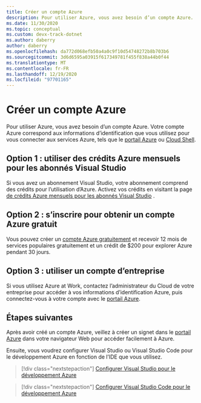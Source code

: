 ```yaml
---
title: Créer un compte Azure
description: Pour utiliser Azure, vous avez besoin d’un compte Azure.  Cet article présente les trois méthodes les plus courantes pour s’inscrire à un compte Azure.
ms.date: 11/30/2020
ms.topic: conceptual
ms.custom: devx-track-dotnet
ms.author: daberry
author: daberry
ms.openlocfilehash: da772d068efb50a4a0c9f10d54748272b8b703b6
ms.sourcegitcommit: 3d6d6595a03915f617349781f455f838a44b0f44
ms.translationtype: MT
ms.contentlocale: fr-FR
ms.lasthandoff: 12/19/2020
ms.locfileid: "97701165"
---
```

# <a name="create-an-azure-account"></a>Créer un compte Azure

Pour utiliser Azure, vous avez besoin d’un compte Azure.  Votre compte Azure correspond aux informations d’identification que vous utilisez pour vous connecter aux services Azure, tels que le [portail Azure](https://portal.azure.com) ou [Cloud Shell](https://shell.azure.com).

## <a name="option-1-use-monthly-azure-credits-for-visual-studio-subscribers"></a>Option 1 : utiliser des crédits Azure mensuels pour les abonnés Visual Studio

Si vous avez un abonnement Visual Studio, votre abonnement comprend des crédits pour l’utilisation d’Azure.  Activez vos crédits en visitant la page [de crédits Azure mensuels pour les abonnés Visual Studio](https://azure.microsoft.com/pricing/member-offers/credit-for-visual-studio-subscribers/) .

## <a name="option-2-sign-up-for-a-free-azure-account"></a>Option 2 : s’inscrire pour obtenir un compte Azure gratuit

Vous pouvez créer un [compte Azure gratuitement](https://azure.microsoft.com/free/dotnet/) et recevoir 12 mois de services populaires gratuitement et un crédit de $200 pour explorer Azure pendant 30 jours.

## <a name="option-3-use-a-corporate-account"></a>Option 3 : utiliser un compte d’entreprise

Si vous utilisez Azure at Work, contactez l’administrateur du Cloud de votre entreprise pour accéder à vos informations d’identification Azure, puis connectez-vous à votre compte avec le [portail Azure](https://portal.azure.com).

## <a name="next-steps"></a>Étapes suivantes

Après avoir créé un compte Azure, veillez à créer un signet dans le [portail Azure](https://portal.azure.com) dans votre navigateur Web pour accéder facilement à Azure.

Ensuite, vous voudrez configurer Visual Studio ou Visual Studio Code pour le développement Azure en fonction de l’IDE que vous utilisez.

> [!div class="nextstepaction"]
> [Configurer Visual Studio pour le développement Azure](./configure-visual-studio.md)

> [!div class="nextstepaction"]
> [Configurer Visual Studio Code pour le développement Azure](./configure-vs-code.md)
